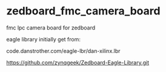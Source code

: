 zedboard_fmc_camera_board
=========================

fmc lpc camera board for zedboard

eagle library initially get from:

code.danstrother.com/eagle-lbr/dan-xilinx.lbr

https://github.com/zynqgeek/Zedboard-Eagle-Library.git
